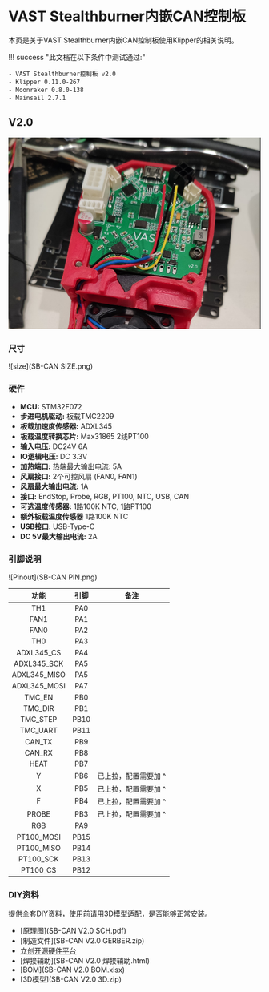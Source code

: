 # VAST Stealthburner内嵌CAN控制板

本页是关于VAST Stealthburner内嵌CAN控制板使用Klipper的相关说明。

!!! success "此文档在以下条件中测试通过:"

    - VAST Stealthburner控制板 v2.0
    - Klipper 0.11.0-267
    - Moonraker 0.8.0-138
    - Mainsail 2.7.1

## V2.0

![view](SB-CAN.jpg)

### 尺寸

![size](SB-CAN SIZE.png)

### 硬件

- **MCU:** STM32F072
- **步进电机驱动:** 板载TMC2209
- **板载加速度传感器:** ADXL345
- **板载温度转换芯片:** Max31865 2线PT100
- **输入电压:** DC24V 6A
- **IO逻辑电压:** DC 3.3V
- **加热端口:** 热端最大输出电流: 5A
- **风扇接口:** 2个可控风扇 (FAN0, FAN1)
- **风扇最大输出电流:** 1A
- **接口:** EndStop, Probe, RGB, PT100, NTC, USB, CAN
- **可选温度传感器:** 1路100K NTC, 1路PT100
- **额外板载温度传感器** 1路100K NTC
- **USB接口:** USB-Type-C
- **DC 5V最大输出电流:** 2A

### 引脚说明

![Pinout](SB-CAN PIN.png)

| 功能 | 引脚 | 备注 |
| :----: | :----: | :----: |
| TH1 | PA0 |   |
| FAN1 | PA1 |   |
| FAN0 | PA2 |   |
| TH0 | PA3 |   |
| ADXL345_CS | PA4 |   |
| ADXL345_SCK | PA5 |   |
| ADXL345_MISO | PA5 |   |
| ADXL345_MOSI | PA7 |   |
| TMC_EN | PB0 |   |
| TMC_DIR | PB1 |   |
| TMC_STEP | PB10 |   |
| TMC_UART | PB11 |   |
| CAN_TX | PB9 |   |
| CAN_RX | PB8 |   |
| HEAT | PB7 |   |
| Y | PB6 | 已上拉，配置需要加 ^ |
| X | PB5 | 已上拉，配置需要加 ^ |
| F | PB4 | 已上拉，配置需要加 ^ |
| PROBE | PB3 | 已上拉，配置需要加 ^ |
| RGB | PA9 |   |
| PT100_MOSI | PB15 |   |
| PT100_MISO | PB14 |   |
| PT100_SCK | PB13 |   |
| PT100_CS | PB12 |   |

### DIY资料

提供全套DIY资料，使用前请用3D模型适配，是否能够正常安装。

- [原理图](SB-CAN V2.0 SCH.pdf)
- [制造文件](SB-CAN V2.0 GERBER.zip)
- [立创开源硬件平台](https://oshwhub.com/washmi/vast-sb-broad)
- [焊接辅助](SB-CAN V2.0 焊接辅助.html)
- [BOM](SB-CAN V2.0 BOM.xlsx)
- [3D模型](SB-CAN V2.0 3D.zip)

